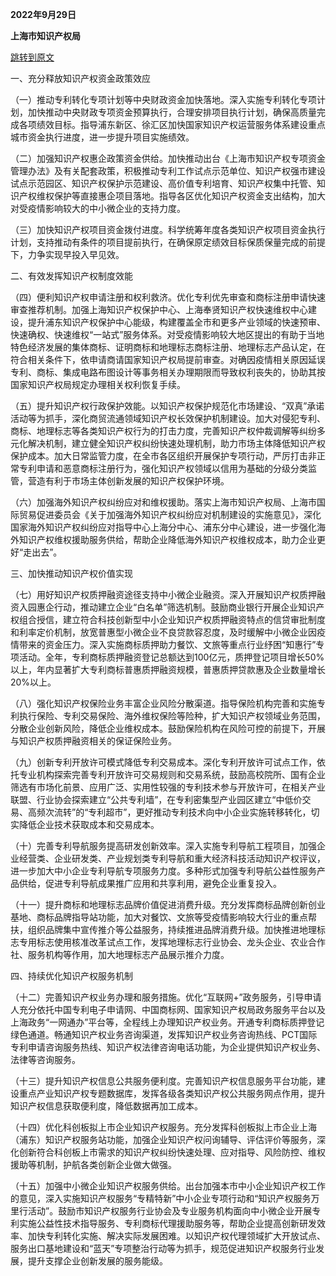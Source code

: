 **2022年9月29日**

**上海市知识产权局**

[跳转到原文](https://www.shanghai.gov.cn/gwk/search/content/5a1d099bf3594c648b63113e7ea14a75)

一、充分释放知识产权资金政策效应

（一）推动专利转化专项计划等中央财政资金加快落地。深入实施专利转化专项计划，加快推动中央财政专项资金预算执行，合理安排项目执行计划，确保高质量完成各项绩效目标。指导浦东新区、徐汇区加快国家知识产权运营服务体系建设重点城市资金执行进度，进一步提升项目实施绩效。

（二）加强知识产权惠企政策资金供给。加快推动出台《上海市知识产权专项资金管理办法》及有关配套政策，积极推动专利工作试点示范单位、知识产权强市建设试点示范园区、知识产权保护示范建设、高价值专利培育、知识产权集中托管、知识产权维权保护等直接惠企项目落地。指导各区优化知识产权资金支出结构，加大对受疫情影响较大的中小微企业的支持力度。

（三）加快知识产权项目资金拨付进度。科学统筹年度各类知识产权项目资金执行计划，支持推动有条件的项目提前执行，在确保原定绩效目标保质保量完成的前提下，力争实现早投入早见效。

二、有效发挥知识产权制度效能

（四）便利知识产权申请注册和权利救济。优化专利优先审查和商标注册申请快速审查推荐机制。加强上海知识产权保护中心、上海奉贤知识产权快速维权中心建设，提升浦东知识产权保护中心能级，构建覆盖全市和更多产业领域的快速预审、快速确权、快速维权“一站式”服务体系。对受疫情影响较大地区提出的有助于当地特色经济发展的集体商标、证明商标和地理标志商标注册、地理标志产品认定，在符合相关条件下，依申请商请国家知识产权局提前审查。对确因疫情相关原因延误专利、商标、集成电路布图设计等事务相关办理期限而导致权利丧失的，协助其按国家知识产权局规定办理相关权利恢复手续。

（五）提升知识产权行政保护效能。以知识产权保护规范化市场建设、“双真”承诺活动等为抓手，深化商贸流通领域知识产权长效保护机制建设。加大对侵犯专利、商标、地理标志等各类知识产权行为的打击力度，完善知识产权仲裁调解等纠纷多元化解决机制，建立健全知识产权纠纷快速处理机制，助力市场主体降低知识产权保护成本。加大日常监管力度，在全市各区组织开展保护专项行动，严厉打击非正常专利申请和恶意商标注册行为，强化知识产权领域以信用为基础的分级分类监管，营造有利于市场主体创新发展的知识产权保护环境。

（六）加强海外知识产权纠纷应对和维权援助。落实上海市知识产权局、上海市国际贸易促进委员会《关于加强海外知识产权纠纷应对机制建设的实施意见》，深化国家海外知识产权纠纷应对指导中心上海分中心、浦东分中心建设，进一步强化海外知识产权维权援助服务供给，帮助企业降低海外知识产权维权成本，助力企业更好“走出去”。

三、加快推动知识产权价值实现

（七）用好知识产权质押融资途径支持中小微企业融资。深入开展知识产权质押融资入园惠企行动，推动建立企业“白名单”筛选机制。鼓励商业银行开展企业知识产权组合授信，建立符合科技创新型中小企业知识产权质押融资特点的信贷审批制度和利率定价机制，放宽普惠型小微企业不良贷款容忍度，及时缓解中小微企业因疫情带来的资金压力。深入实施商标质押助力餐饮、文旅等重点行业纾困“知惠行”专项活动。全年，专利商标质押融资登记总额达到100亿元，质押登记项目增长50%以上，年内显著扩大专利商标普惠质押融资规模，普惠质押贷款惠及企业数量增长20%以上。

（八）强化知识产权保险业务丰富企业风险分散渠道。指导保险机构完善和实施专利执行保险、专利交易保险、海外维权保险等险种，扩大知识产权领域业务范围，分散企业创新风险，降低企业维权成本。鼓励保险机构在风险可控的前提下，开展与知识产权质押融资相关的保证保险业务。

（九）创新专利开放许可模式降低专利交易成本。深化专利开放许可试点工作，依托专业机构探索完善专利开放许可交易规则和交易系统，鼓励高校院所、国有企业筛选有市场化前景、应用广泛、实用性较强的专利技术参与开放许可，在相关产业联盟、行业协会探索建立“公共专利墙”，在专利密集型产业园区建立“中低价交易、高频次流转”的“专利超市”，更好推动专利技术向中小企业实施转移转化，切实降低企业技术获取成本和交易成本。

（十）完善专利导航服务提高研发创新效率。深入实施专利导航工程项目，加强企业经营类、企业研发类、产业规划类专利导航和重大经济科技活动知识产权评议，进一步加大中小企业专利导航专项服务力度。多种形式加强专利导航公益性服务产品供给，促进专利导航成果推广应用和共享利用，避免企业重复投入。

（十一）提升商标和地理标志品牌价值促进消费升级。充分发挥商标品牌创新创业基地、商标品牌指导站功能，加大对餐饮、文旅等受疫情影响较大行业的重点帮扶，组织品牌集中宣传推介等公益服务，持续推进品牌消费升级。加快推进地理标志专用标志使用核准改革试点工作，发挥地理标志行业协会、龙头企业、农业合作社、服务机构等作用，加大地理标志产品展示推介力度。

四、持续优化知识产权服务机制

（十二）完善知识产权业务办理和服务措施。优化“互联网+”政务服务，引导申请人充分依托中国专利电子申请网、中国商标网、国家知识产权局政务服务平台以及上海政务“一网通办”平台等，全程线上办理知识产权业务。开通专利商标质押登记绿色通道。畅通知识产权业务咨询渠道，发挥知识产权业务咨询热线、PCT国际专利申请咨询服务热线、知识产权法律咨询电话功能，为企业提供知识产权业务、法律等咨询服务。

（十三）提升知识产权信息公共服务便利度。完善知识产权信息服务平台功能，建设重点产业知识产权专题数据库，发挥各级各类知识产权公共服务网点作用，提升知识产权信息获取便利度，降低数据再加工成本。

（十四）优化科创板拟上市企业知识产权服务。充分发挥科创板拟上市企业上海（浦东）知识产权服务站功能，加强企业知识产权问询辅导、评估评价等服务，深化创新符合科创板上市需求的知识产权纠纷快速处理、应对指导、风险防控、维权援助等机制，护航各类创新企业做大做强。

（十五）加强中小微企业知识产权服务供给。出台加强本市中小企业知识产权工作的意见，深入实施知识产权服务“专精特新”中小企业专项行动和“知识产权服务万里行活动”。鼓励市知识产权服务行业协会及专业服务机构面向中小微企业开展专利实施公益性技术指导服务、专利商标代理援助服务等，帮助企业提高创新研发效率、加快专利转化实施、解决实际发展困难。以知识产权代理领域扩大开放试点、服务出口基地建设和“蓝天”专项整治行动等为抓手，规范促进知识产权服务行业发展，提升支撑企业创新发展的服务能级。

